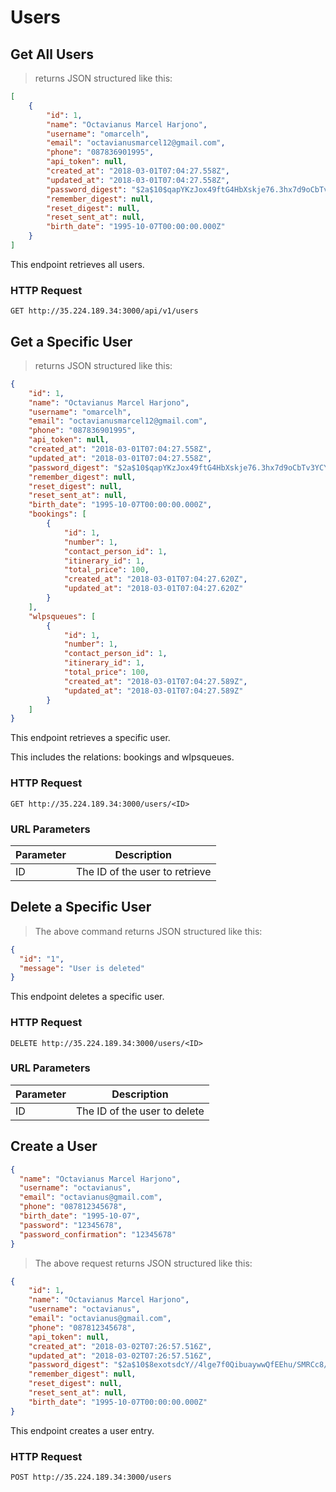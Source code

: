 # Users
## Get All Users

> returns JSON structured like this:

```json
[
    {
        "id": 1,
        "name": "Octavianus Marcel Harjono",
        "username": "omarcelh",
        "email": "octavianusmarcel12@gmail.com",
        "phone": "087836901995",
        "api_token": null,
        "created_at": "2018-03-01T07:04:27.558Z",
        "updated_at": "2018-03-01T07:04:27.558Z",
        "password_digest": "$2a$10$qapYKzJox49ftG4HbXskje76.3hx7d9oCbTv3YCYzYGhNnK6j8CGS",
        "remember_digest": null,
        "reset_digest": null,
        "reset_sent_at": null,
        "birth_date": "1995-10-07T00:00:00.000Z"
    }
]
```

This endpoint retrieves all users.

### HTTP Request

`GET http://35.224.189.34:3000/api/v1/users`

## Get a Specific User

> returns JSON structured like this:

```json
{
    "id": 1,
    "name": "Octavianus Marcel Harjono",
    "username": "omarcelh",
    "email": "octavianusmarcel12@gmail.com",
    "phone": "087836901995",
    "api_token": null,
    "created_at": "2018-03-01T07:04:27.558Z",
    "updated_at": "2018-03-01T07:04:27.558Z",
    "password_digest": "$2a$10$qapYKzJox49ftG4HbXskje76.3hx7d9oCbTv3YCYzYGhNnK6j8CGS",
    "remember_digest": null,
    "reset_digest": null,
    "reset_sent_at": null,
    "birth_date": "1995-10-07T00:00:00.000Z",
    "bookings": [
        {
            "id": 1,
            "number": 1,
            "contact_person_id": 1,
            "itinerary_id": 1,
            "total_price": 100,
            "created_at": "2018-03-01T07:04:27.620Z",
            "updated_at": "2018-03-01T07:04:27.620Z"
        }
    ],
    "wlpsqueues": [
        {
            "id": 1,
            "number": 1,
            "contact_person_id": 1,
            "itinerary_id": 1,
            "total_price": 100,
            "created_at": "2018-03-01T07:04:27.589Z",
            "updated_at": "2018-03-01T07:04:27.589Z"
        }
    ]
}
```

This endpoint retrieves a specific user.

<aside class="notice">This includes the relations: bookings and wlpsqueues.</aside>

### HTTP Request

`GET http://35.224.189.34:3000/users/<ID>`

### URL Parameters

Parameter | Description
--------- | -----------
ID | The ID of the user to retrieve

## Delete a Specific User

> The above command returns JSON structured like this:

```json
{
  "id": "1",
  "message": "User is deleted"
}
```

This endpoint deletes a specific user.

### HTTP Request

`DELETE http://35.224.189.34:3000/users/<ID>`

### URL Parameters

Parameter | Description
--------- | -----------
ID | The ID of the user to delete

## Create a User

```json
{
  "name": "Octavianus Marcel Harjono",
  "username": "octavianus",
  "email": "octavianus@gmail.com",
  "phone": "087812345678",
  "birth_date": "1995-10-07",
  "password": "12345678",
  "password_confirmation": "12345678"
}
```

> The above request returns JSON structured like this:

```json
{
    "id": 1,
    "name": "Octavianus Marcel Harjono",
    "username": "octavianus",
    "email": "octavianus@gmail.com",
    "phone": "087812345678",
    "api_token": null,
    "created_at": "2018-03-02T07:26:57.516Z",
    "updated_at": "2018-03-02T07:26:57.516Z",
    "password_digest": "$2a$10$8exotsdcY//4lge7f0QibuaywwQfEEhu/SMRCc8/wOem0ksLIU3NO",
    "remember_digest": null,
    "reset_digest": null,
    "reset_sent_at": null,
    "birth_date": "1995-10-07T00:00:00.000Z"
}
```

This endpoint creates a user entry.

### HTTP Request

`POST http://35.224.189.34:3000/users`

